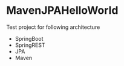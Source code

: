 # MavenJPAHelloWorld
Test project for following architecture
- SpringBoot
- SpringREST
- JPA
- Maven
